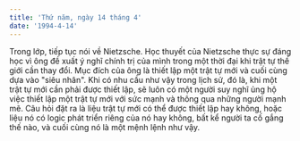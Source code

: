 ```yaml
---
title: 'Thứ năm, ngày 14 tháng 4'
date: '1994-4-14'
---
```


Trong lớp, tiếp tục nói về Nietzsche. Học thuyết của Nietzsche thực sự đáng học vì ông đề xuất ý nghĩ chính trị của mình trong một thời đại khi trật tự thế giới cần thay đổi. Mục đích của ông là thiết lập một trật tự mới và cuối cùng dựa vào "siêu nhân". Khi có nhu cầu như vậy trong lịch sử, đó là, khi một trật tự mới cần phải được thiết lập, sẽ luôn có một người suy nghĩ ủng hộ việc thiết lập một trật tự mới với sức mạnh và thông qua những người mạnh mẽ. Câu hỏi đặt ra là liệu trật tự mới có thể được thiết lập hay không, hoặc liệu nó có logic phát triển riêng của nó hay không, bất kể người ta cố gắng thế nào, và cuối cùng nó là một mệnh lệnh như vậy.

